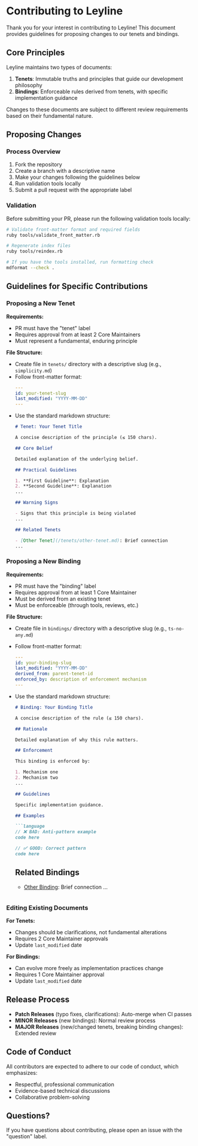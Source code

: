 # Contributing to Leyline

Thank you for your interest in contributing to Leyline! This document provides guidelines for proposing changes to our tenets and bindings.

## Core Principles

Leyline maintains two types of documents:

1. **Tenets**: Immutable truths and principles that guide our development philosophy
2. **Bindings**: Enforceable rules derived from tenets, with specific implementation guidance

Changes to these documents are subject to different review requirements based on their fundamental nature.

## Proposing Changes

### Process Overview

1. Fork the repository
2. Create a branch with a descriptive name
3. Make your changes following the guidelines below
4. Run validation tools locally
5. Submit a pull request with the appropriate label

### Validation

Before submitting your PR, please run the following validation tools locally:

```bash
# Validate front-matter format and required fields
ruby tools/validate_front_matter.rb

# Regenerate index files
ruby tools/reindex.rb

# If you have the tools installed, run formatting check
mdformat --check .
```

## Guidelines for Specific Contributions

### Proposing a New Tenet

**Requirements:**
- PR must have the "tenet" label
- Requires approval from at least 2 Core Maintainers
- Must represent a fundamental, enduring principle

**File Structure:**
- Create file in `tenets/` directory with a descriptive slug (e.g., `simplicity.md`)
- Follow front-matter format:
  ```yaml
  ---
  id: your-tenet-slug
  last_modified: "YYYY-MM-DD"
  ---
  ```
- Use the standard markdown structure:
  ```markdown
  # Tenet: Your Tenet Title

  A concise description of the principle (≤ 150 chars).

  ## Core Belief

  Detailed explanation of the underlying belief.

  ## Practical Guidelines

  1. **First Guideline**: Explanation
  2. **Second Guideline**: Explanation
  ...

  ## Warning Signs

  - Signs that this principle is being violated
  ...

  ## Related Tenets

  - [Other Tenet](/tenets/other-tenet.md): Brief connection
  ...
  ```

### Proposing a New Binding

**Requirements:**
- PR must have the "binding" label
- Requires approval from at least 1 Core Maintainer
- Must be derived from an existing tenet
- Must be enforceable (through tools, reviews, etc.)

**File Structure:**
- Create file in `bindings/` directory with a descriptive slug (e.g., `ts-no-any.md`)
- Follow front-matter format:
  ```yaml
  ---
  id: your-binding-slug
  last_modified: "YYYY-MM-DD"
  derived_from: parent-tenet-id
  enforced_by: description of enforcement mechanism
  ---
  ```
- Use the standard markdown structure:
  ```markdown
  # Binding: Your Binding Title

  A concise description of the rule (≤ 150 chars).

  ## Rationale

  Detailed explanation of why this rule matters.

  ## Enforcement

  This binding is enforced by:

  1. Mechanism one
  2. Mechanism two
  ...

  ## Guidelines

  Specific implementation guidance.

  ## Examples

  ```language
  // ❌ BAD: Anti-pattern example
  code here

  // ✅ GOOD: Correct pattern
  code here
  ```

  ## Related Bindings

  - [Other Binding](/bindings/other-binding.md): Brief connection
  ...
  ```

### Editing Existing Documents

**For Tenets:**
- Changes should be clarifications, not fundamental alterations
- Requires 2 Core Maintainer approvals
- Update `last_modified` date

**For Bindings:**
- Can evolve more freely as implementation practices change
- Requires 1 Core Maintainer approval
- Update `last_modified` date

## Release Process

- **Patch Releases** (typo fixes, clarifications): Auto-merge when CI passes
- **MINOR Releases** (new bindings): Normal review process
- **MAJOR Releases** (new/changed tenets, breaking binding changes): Extended review

## Code of Conduct

All contributors are expected to adhere to our code of conduct, which emphasizes:
- Respectful, professional communication
- Evidence-based technical discussions
- Collaborative problem-solving

## Questions?

If you have questions about contributing, please open an issue with the "question" label.